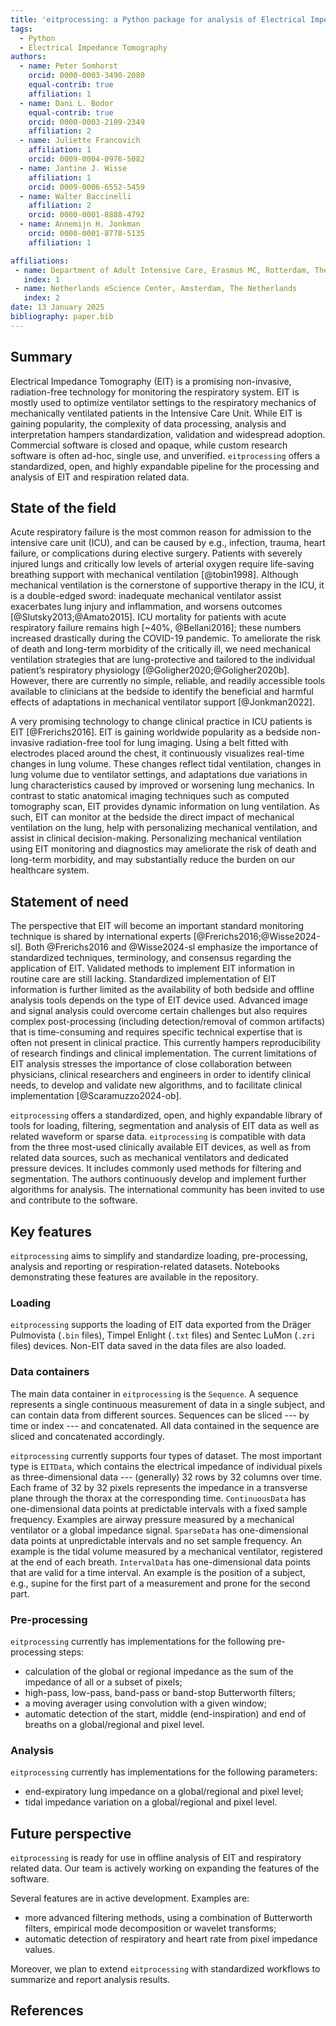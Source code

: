 ```yaml
---
title: 'eitprocessing: a Python package for analysis of Electrical Impedance Tomography data'
tags:
  - Python
  - Electrical Impedance Tomography
authors:
  - name: Peter Somhorst
    orcid: 0000-0003-3490-2080
    equal-contrib: true
    affiliation: 1
  - name: Dani L. Bodor
    equal-contrib: true
    orcid: 0000-0003-2109-2349
    affiliation: 2
  - name: Juliette Francovich
    affiliation: 1
    orcid: 0009-0004-0976-5082
  - name: Jantine J. Wisse
    affiliation: 1
    orcid: 0009-0006-6552-5459
  - name: Walter Baccinelli
    affiliation: 2
    orcid: 0000-0001-8888-4792
  - name: Annemijn H. Jonkman
    orcid: 0000-0001-8778-5135
    affiliation: 1

affiliations:
 - name: Department of Adult Intensive Care, Erasmus MC, Rotterdam, The Netherlands
   index: 1
 - name: Netherlands eScience Center, Amsterdam, The Netherlands
   index: 2
date: 13 January 2025
bibliography: paper.bib
---
```


## Summary

Electrical Impedance Tomography (EIT) is a promising non-invasive, radiation-free technology for
monitoring the respiratory system. EIT is mostly used to optimize ventilator settings to the respiratory mechanics of
mechanically ventilated patients in the Intensive
Care Unit. While EIT is gaining popularity, the complexity of data processing, analysis and
interpretation hampers standardization, validation and widespread adoption. Commercial software is
closed and opaque, while custom research software is often ad-hoc, single use, and unverified.
`eitprocessing` offers a standardized, open, and highly expandable pipeline for the processing and
analysis of EIT and respiration related data.

## State of the field

Acute respiratory failure is the most common reason for admission to the intensive care unit (ICU),
and can be caused by e.g., infection, trauma, heart failure, or complications during elective
surgery. Patients with severely injured lungs and critically low levels of arterial oxygen require
life-saving breathing support with mechanical ventilation [@tobin1998]. Although mechanical
ventilation is the cornerstone of supportive therapy in the ICU, it is a double-edged sword:
inadequate mechanical ventilator assist exacerbates lung injury and inflammation, and worsens
outcomes [@Slutsky2013;@Amato2015]. ICU mortality for patients with acute respiratory failure
remains high [~40%, @Bellani2016]; these numbers increased drastically during the COVID-19
pandemic. To ameliorate the risk of death and long-term morbidity of the critically ill, we need
mechanical ventilation strategies that are lung-protective and tailored to the individual patient’s
respiratory physiology [@Goligher2020;@Goligher2020b]. However, there are currently no simple,
reliable, and readily accessible tools available to clinicians at the bedside to identify the
beneficial and harmful effects of adaptations in mechanical ventilator support [@Jonkman2022].

A very promising technology to change clinical practice in ICU patients is EIT [@Frerichs2016]. EIT is gaining worldwide popularity as a bedside non-invasive
radiation-free tool for lung imaging. Using a belt fitted with electrodes placed around the chest, it
continuously visualizes real-time changes in lung volume. These changes reflect tidal ventilation,
changes in lung volume due to ventilator settings, and adaptations due variations in lung
characteristics caused by improved or worsening lung mechanics. In contrast to static anatomical imaging techniques such as computed tomography
scan, EIT
provides dynamic information on lung ventilation. As such, EIT can monitor at the bedside the
direct impact of mechanical ventilation on the lung, help with personalizing mechanical
ventilation, and assist in clinical decision-making.
Personalizing mechanical ventilation using EIT monitoring and diagnostics may ameliorate the risk
of death and long-term morbidity, and may substantially reduce the burden on our healthcare system.

## Statement of need

The perspective that EIT will become an important standard monitoring technique is shared by
international experts [@Frerichs2016;@Wisse2024-sl]. Both @Frerichs2016 and @Wisse2024-sl emphasize
the importance of standardized techniques, terminology, and consensus regarding the application of
EIT.
Validated methods to implement EIT information in routine care are
still lacking. Standardized implementation of EIT information is further limited
as the availability of both bedside and offline analysis tools depends on the type of EIT device used. Advanced
image and signal analysis could overcome certain challenges but also requires complex
post-processing (including detection/removal of common artifacts) that is time-consuming and requires specific technical expertise
that is often not present in clinical practice. This currently hampers reproducibility of research
findings and clinical implementation. The current limitations of EIT analysis stresses the importance of close collaboration
between physicians, clinical researchers and engineers in order to identify clinical needs, to
develop and validate new algorithms, and to facilitate clinical implementation [@Scaramuzzo2024-ob].

`eitprocessing` offers a standardized, open, and highly expandable library of tools for loading,
filtering, segmentation and analysis of EIT data as well as related waveform or sparse data.
`eitprocessing` is compatible with data from the three most-used clinically available EIT devices, as well as
from related data sources, such as mechanical ventilators and dedicated pressure devices. It includes commonly used methods for filtering and segmentation. The
authors continuously develop and implement further algorithms for analysis. The
international community has been invited to use and contribute to the software.

## Key features

`eitprocessing` aims to simplify and standardize loading, pre-processing, analysis and reporting
or respiration-related datasets.
Notebooks demonstrating these features are available in the repository.

### Loading

`eitprocessing` supports the loading of EIT data exported from the Dräger Pulmovista (`.bin`
files), Timpel Enlight (`.txt` files) and Sentec LuMon (`.zri` files) devices. Non-EIT data saved
in the data files are also loaded.

### Data containers

The main data container in `eitprocessing` is the `Sequence`. A sequence represents a single
continuous measurement of data in a single subject, and can contain data from different sources. Sequences
can be sliced --- by time or index --- and concatenated. All data contained in the sequence are
sliced and concatenated accordingly.

`eitprocessing` currently supports four types of dataset. The most important type is `EITData`,
which contains the electrical impedance of individual pixels as three-dimensional data --- (generally)
32 rows by 32 columns over time. Each frame of 32 by 32 pixels represents the impedance in a
transverse plane through the thorax at the corresponding time. `ContinuousData` has one-dimensional data points at
predictable intervals with a fixed sample frequency. Examples are airway pressure measured by a
mechanical ventilator or a global impedance signal.  `SparseData` has one-dimensional data points at
unpredictable intervals and no set sample frequency. An example is the tidal volume measured by a
mechanical ventilator, registered at the end of each breath. `IntervalData` has one-dimensional data
points that are valid for a time interval. An example is the position of a subject, e.g., supine
for the first part of a measurement and prone for the second part.

### Pre-processing

`eitprocessing` currently has implementations for the following pre-processing steps:

- calculation of the global or regional impedance as the sum of the impedance of all or a subset of pixels;
- high-pass, low-pass, band-pass or band-stop Butterworth filters;
- a moving averager using convolution with a given window;
- automatic detection of the start, middle (end-inspiration) and end of breaths on a
  global/regional and pixel level.

### Analysis

`eitprocessing` currently has implementations for the following parameters:

- end-expiratory lung impedance on a global/regional and pixel level;
- tidal impedance variation on a global/regional and pixel level.

## Future perspective

`eitprocessing` is ready for use in offline analysis of EIT and respiratory related data. Our team
is actively working on expanding the features of the software.

Several features are in active development. Examples are:

- more advanced filtering methods, using a combination of Butterworth filters, empirical mode
  decomposition or wavelet transforms;
- automatic detection of respiratory and heart rate from pixel impedance values.

Moreover, we plan to extend `eitprocessing` with standardized workflows to summarize and report
analysis results.

## References
